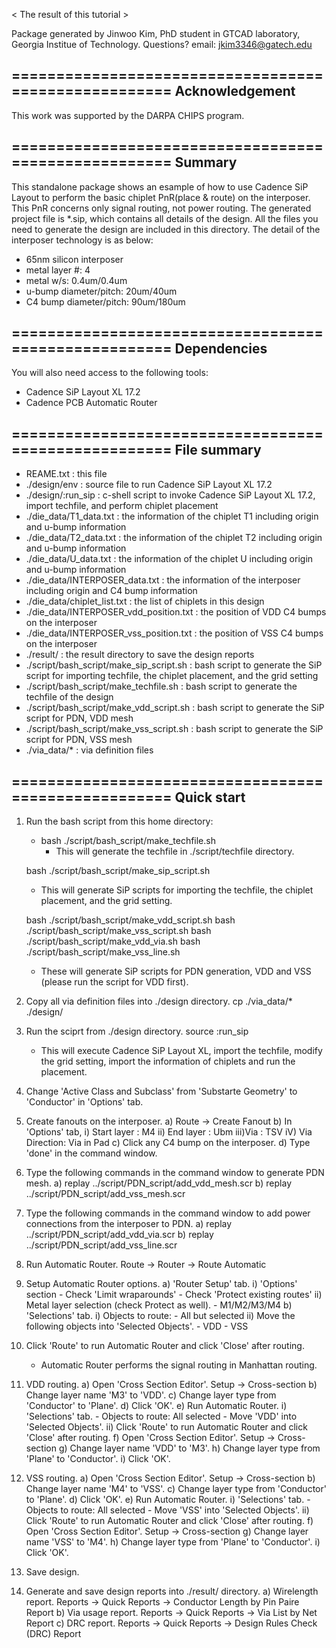  
< The result of this tutorial >


Package generated by Jinwoo Kim, PhD student in GTCAD laboratory, Georgia Institue of Technology.
Questions? email: jkim3346@gatech.edu

=====================================================
Acknowledgement
-----------------------------------------------------
This work was supported by the DARPA CHIPS program.


=====================================================
Summary
-----------------------------------------------------
This standalone package shows an esample of how to use
Cadence SiP Layout to perform the basic chiplet PnR(place & route)
on the interposer.
This PnR concerns only signal routing, not power routing.
The generated project file is *.sip, which contains
all details of the design.
All the files you need to generate the design are included
in this directory.
The detail of the interposer technology is as below:
- 65nm silicon interposer
- metal layer #: 4
- metal w/s: 0.4um/0.4um
- u-bump diameter/pitch: 20um/40um
- C4 bump diameter/pitch: 90um/180um


=====================================================
Dependencies
-----------------------------------------------------
You will also need access to the following tools:
- Cadence SiP Layout XL 17.2
- Cadence PCB Automatic Router


=====================================================
File summary
-----------------------------------------------------
- REAME.txt			: this file
- ./design/env			: source file to run Cadence SiP Layout XL 17.2
- ./design/:run_sip		: c-shell script to invoke Cadence SiP Layout XL 17.2, import techfile,
				  and perform chiplet placement
- ./die_data/T1_data.txt		: the information of the chiplet T1 including origin and u-bump information
- ./die_data/T2_data.txt		: the information of the chiplet T2 including origin and u-bump information
- ./die_data/U_data.txt		: the information of the chiplet U including origin and u-bump information
- ./die_data/INTERPOSER_data.txt	: the information of the interposer including origin and C4 bump information
- ./die_data/chiplet_list.txt	: the list of chiplets in this design
- ./die_data/INTERPOSER_vdd_position.txt		: the position of VDD C4 bumps on the interposer
- ./die_data/INTERPOSER_vss_position.txt		: the position of VSS C4 bumps on the interposer
- ./result/			: the result directory to save the design reports
- ./script/bash_script/make_sip_script.sh	: bash script to generate the SiP script for importing techfile,
						  the chiplet placement, and the grid setting
- ./script/bash_script/make_techfile.sh		: bash script to generate the techfile of the design
- ./script/bash_script/make_vdd_script.sh	: bash script to generate the SiP script for PDN, VDD mesh
- ./script/bash_script/make_vss_script.sh	: bash script to generate the SiP script for PDN, VSS mesh
- ./via_data/*			: via definition files


=====================================================
Quick start
-----------------------------------------------------

1. Run the bash script from this home directory:
	* bash ./script/bash_script/make_techfile.sh
	  - This will generate the techfile in ./script/techfile directory.

	bash ./script/bash_script/make_sip_script.sh

	- This will generate SiP scripts for importing the techfile, the chiplet placement, and the grid setting.

	bash ./script/bash_script/make_vdd_script.sh
	bash ./script/bash_script/make_vss_script.sh
	bash ./script/bash_script/make_vdd_via.sh
	bash ./script/bash_script/make_vss_line.sh
	
	- These will generate SiP scripts for PDN generation, VDD and VSS (please run the script for VDD first).

2. Copy all via definition files into ./design directory.
	cp ./via_data/* ./design/

3. Run the sciprt from ./design directory.
	source :run_sip

	- This will execute Cadence SiP Layout XL,
		    import the techfile,
		    modify the grid setting,
		    import the information of chiplets and run the placement.

4. Change 'Active Class and Subclass' from 'Substarte Geometry' to 'Conductor' in 'Options' tab.

5. Create fanouts on the interposer.
	a) Route -> Create Fanout
	b) In 'Options' tab,
		i)  Start layer	: M4
		ii) End layer	: Ubm
		iii)Via		: TSV
		iV) Via Direction: Via in Pad
	c) Click any C4 bump on the interposer.
	d) Type 'done' in the command window.

6. Type the following commands in the command window to generate PDN mesh.
	a) replay ../script/PDN_script/add_vdd_mesh.scr
	b) replay ../script/PDN_script/add_vss_mesh.scr

7. Type the following commands in the command window to add power connections from the interposer to PDN.
	a) replay ../script/PDN_script/add_vdd_via.scr
	b) replay ../script/PDN_script/add_vss_line.scr

8. Run Automatic Router.
	Route -> Router -> Route Automatic

9. Setup Automatic Router options.
	a) 'Router Setup' tab.
		i) 'Options' section
			- Check 'Limit wraparounds'
			- Check 'Protect existing routes'
		ii) Metal layer selection (check Protect as well).
			- M1/M2/M3/M4
	b) 'Selections' tab.
		i) Objects to route:
			- All but selected
		ii) Move the following objects into 'Selected Objects'.
			- VDD
			- VSS

10. Click 'Route' to run Automatic Router and click 'Close' after routing.
	- Automatic Router performs the signal routing in Manhattan routing.

11. VDD routing.
	a) Open 'Cross Section Editor'.
		Setup -> Cross-section
	b) Change layer name 'M3' to 'VDD'.
	c) Change layer type from 'Conductor' to 'Plane'.
	d) Click 'OK'.
	e) Run Automatic Router.
		i) 'Selections' tab.
			- Objects to route: All selected
			- Move 'VDD' into 'Selected Objects'.
		ii) Click 'Route' to run Automatic Router and click 'Close' after routing.
	f) Open 'Cross Section Editor'.
		Setup -> Cross-section
	g) Change layer name 'VDD' to 'M3'.
	h) Change layer type from 'Plane' to 'Conductor'.
	i) Click 'OK'.

12. VSS routing.
	a) Open 'Cross Section Editor'.
		Setup -> Cross-section
	b) Change layer name 'M4' to 'VSS'.
	c) Change layer type from 'Conductor' to 'Plane'.
	d) Click 'OK'.
	e) Run Automatic Router.
		i) 'Selections' tab.
			- Objects to route: All selected
			- Move 'VSS' into 'Selected Objects'.
		ii) Click 'Route' to run Automatic Router and click 'Close' after routing.
	f) Open 'Cross Section Editor'.
		Setup -> Cross-section
	g) Change layer name 'VSS' to 'M4'.
	h) Change layer type from 'Plane' to 'Conductor'.
	i) Click 'OK'.

13. Save design.

14. Generate and save design reports into ./result/ directory.
	a) Wirelength report.
		Reports -> Quick Reports -> Conductor Length by Pin Paire Report
	b) Via usage report.
		Reports -> Quick Reports -> Via List by Net Report
	c) DRC report.
		Reports -> Quick Reports -> Design Rules Check (DRC) Report

